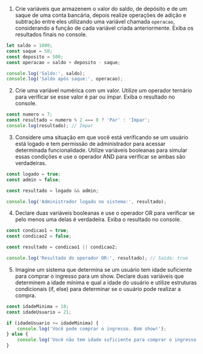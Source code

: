 1) Crie variáveis que armazenem o valor do saldo, de depósito e de um saque de uma conta bancária, depois realize operações de adição e subtração entre eles utilizando uma variável chamada `operacao`, considerando a função de cada variável criada anteriormente. Exiba os resultados finais no console.

```js
let saldo = 1000;
const saque = 50;
const deposito = 500;
const operacao = saldo + deposito - saque;

console.log('Saldo:', saldo); 
console.log('Saldo após saque:', operacao);
```

2) Crie uma variável numérica com um valor. Utilize um operador ternário para verificar se esse valor é par ou ímpar. Exiba o resultado no console.

```js
const numero = 7;
const resultado = numero % 2 === 0 ? 'Par' : 'Ímpar';
console.log(resultado); // Ímpar
```

3) Considere uma situação em que você está verificando se um usuário está logado e tem permissão de administrador para acessar determinada funcionalidade. Utilize variáveis booleanas para simular essas condições e use o operador AND para verificar se ambas são verdadeiras.

```js
const logado = true;
const admin = false;

const resultado = logado && admin;

console.log('Administrador logado no sistema:', resultado); 
```

4) Declare duas variáveis booleanas e use o operador OR para verificar se pelo menos uma delas é verdadeira. Exiba o resultado no console.

```js
const condicao1 = true;
const condicao2 = false;

const resultado = condicao1 || condicao2;

console.log('Resultado do operador OR:', resultado); // Saída: true
```

5) Imagine um sistema que determina se um usuário tem idade suficiente para comprar o ingresso para um show. Declare duas variáveis que determinem a idade mínima e qual a idade do usuário e utilize estruturas condicionais (if, else) para determinar se o usuário pode realizar a compra.

```js
const idadeMinima = 18;
const idadeUsuario = 21;

if (idadeUsuario >= idadeMinima) {
    console.log('Você pode comprar o ingresso. Bom show!');
} else {
    console.log('Você não tem idade suficiente para comprar o ingresso.');
}
```
